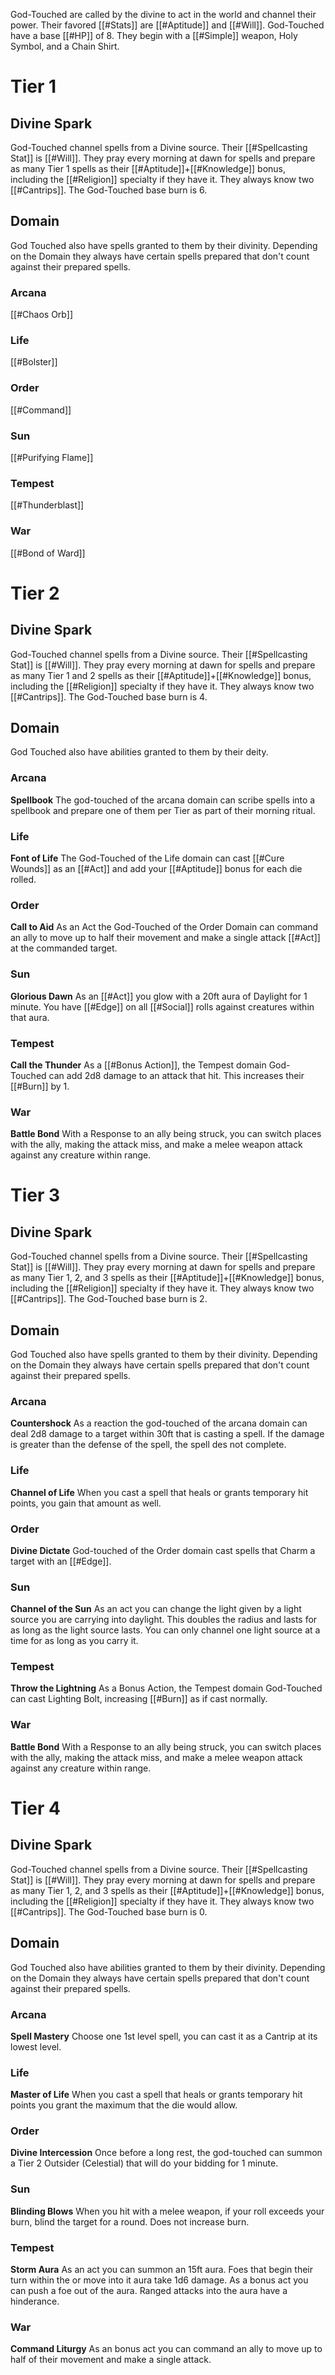 God-Touched are called by the divine to act in the world and channel their power. Their favored [[#Stats]] are [[#Aptitude]] and [[#Will]]. God-Touched have a base [[#HP]] of 8. They begin with a [[#Simple]] weapon, Holy Symbol, and a Chain Shirt.

# Tier 1

## Divine Spark
God-Touched channel spells from a Divine source. Their [[#Spellcasting Stat]] is [[#Will]]. They pray every morning at dawn for spells and prepare as many Tier 1 spells as their [[#Aptitude]]+[[#Knowledge]] bonus, including the [[#Religion]] specialty if they have it. They always know two [[#Cantrips]].  The God-Touched base burn is 6.

## Domain

God Touched also have spells granted to them by their divinity. Depending on the Domain they always have certain spells prepared that don't count against their prepared spells.

### Arcana
[[#Chaos Orb]]

### Life
[[#Bolster]]

### Order
[[#Command]]

### Sun
[[#Purifying Flame]]

### Tempest
[[#Thunderblast]]

### War
[[#Bond of Ward]]

# Tier 2
## Divine Spark
God-Touched channel spells from a Divine source. Their [[#Spellcasting Stat]] is [[#Will]]. They pray every morning at dawn for spells and prepare as many Tier 1 and 2 spells as their [[#Aptitude]]+[[#Knowledge]] bonus, including the [[#Religion]] specialty if they have it. They always know two [[#Cantrips]].  The God-Touched base burn is 4.

## Domain
God Touched also have abilities granted to them by their deity.

### Arcana 
**Spellbook** The god-touched of the arcana domain can scribe spells into a spellbook and prepare one of them per Tier as part of their morning ritual.

### Life
**Font of Life** The God-Touched of the Life domain can cast [[#Cure Wounds]] as an [[#Act]] and add your [[#Aptitude]] bonus for each die rolled.

### Order
**Call to Aid** As an Act the God-Touched of the Order Domain can command an ally to move up to half their movement and make a single attack [[#Act]] at the commanded target.

### Sun
**Glorious Dawn** As an [[#Act]] you glow with a 20ft aura of Daylight for 1 minute. You have [[#Edge]] on all [[#Social]] rolls against creatures within that aura.

### Tempest
**Call the Thunder** As a [[#Bonus Action]], the Tempest domain God-Touched can add 2d8 damage to an attack that hit. This increases their [[#Burn]] by 1.

### War
**Battle Bond** With a Response to an ally being struck, you can switch places with the ally, making the attack miss, and make a melee weapon attack against any creature within range.

# Tier 3

## Divine Spark
God-Touched channel spells from a Divine source. Their [[#Spellcasting Stat]] is [[#Will]]. They pray every morning at dawn for spells and prepare as many Tier 1, 2, and 3 spells as their [[#Aptitude]]+[[#Knowledge]] bonus, including the [[#Religion]] specialty if they have it. They always know two [[#Cantrips]].  The God-Touched base burn is 2.

## Domain

God Touched also have spells granted to them by their divinity. Depending on the Domain they always have certain spells prepared that don't count against their prepared spells.

### Arcana
**Countershock** As a reaction the god-touched of the arcana domain can deal 2d8 damage to a target within 30ft that is casting a spell. If the damage is greater than the defense of the spell, the spell des not complete.

### Life
**Channel of Life** When you cast a spell that heals or grants temporary hit points, you gain that amount as well.

### Order
**Divine Dictate** God-touched of the Order domain cast spells that Charm a target with an [[#Edge]].

### Sun
**Channel of the Sun** As an act you can change the light given by a light source you are carrying into daylight. This doubles the radius and lasts for as long as the light source lasts. You can only channel one light source at a time for as long as you carry it.

### Tempest
**Throw the Lightning** As a Bonus Action, the Tempest domain God-Touched can cast Lighting Bolt, increasing [[#Burn]] as if cast normally.

### War
**Battle Bond** With a Response to an ally being struck, you can switch places with the ally, making the attack miss, and make a melee weapon attack against any creature within range.

# Tier 4
## Divine Spark
God-Touched channel spells from a Divine source. Their [[#Spellcasting Stat]] is [[#Will]]. They pray every morning at dawn for spells and prepare as many Tier 1, 2, and 3 spells as their [[#Aptitude]]+[[#Knowledge]] bonus, including the [[#Religion]] specialty if they have it. They always know two [[#Cantrips]].  The God-Touched base burn is 0.

## Domain

God Touched also have abilities granted to them by their divinity. Depending on the Domain they always have certain spells prepared that don't count against their prepared spells.

### Arcana
**Spell Mastery** Choose one 1st level spell, you can cast it as a Cantrip at its lowest level.

### Life
**Master of Life** When you cast a spell that heals or grants temporary hit points you grant the maximum that the die would allow.

### Order
**Divine Intercession** Once before a long rest, the god-touched can summon a Tier 2 Outsider (Celestial) that will do your bidding for 1 minute.

### Sun
**Blinding Blows** When you hit with a melee weapon, if your roll exceeds your burn, blind the target for a round. Does not increase burn.

### Tempest
**Storm Aura** As an act you can summon an 15ft aura. Foes that begin their turn within the or move into it aura take 1d6 damage. As a bonus act you can push a foe out of the aura. Ranged attacks into the aura have a hinderance.

### War
**Command Liturgy** As an bonus act you can command an ally to move up to half of their movement and make a single attack.
